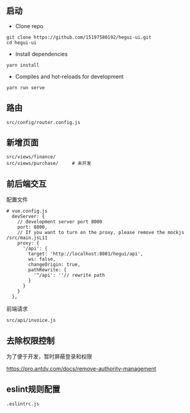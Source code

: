 ## 启动
- Clone repo
```
git clone https://github.com/15197580192/hegui-ui.git
cd hegui-ui
```
- Install dependencies
```
yarn install
```
- Compiles and hot-reloads for development
```
yarn run serve
```

## 路由

```
src/config/router.config.js
```

## 新增页面

```
src/views/finance/
src/views/purchase/ 	# 未开发
```

## 前后端交互

配置文件

```
# vue.config.js
  devServer: {
    // development server port 8000
    port: 8000,
    // If you want to turn on the proxy, please remove the mockjs /src/main.jsL11
    proxy: {
      '/api': {
        target: 'http://localhost:8081/hegui/api',
        ws: false,
        changeOrigin: true,
        pathRewrite: {
          '^/api': ''// rewrite path
        }
      }
    }
  },
```

前端请求

```
src/api/invoice.js
```

## 去除权限控制

为了便于开发，暂时屏蔽登录和权限

https://pro.antdv.com/docs/remove-authority-management

## eslint规则配置

```
.eslintrc.js
```

